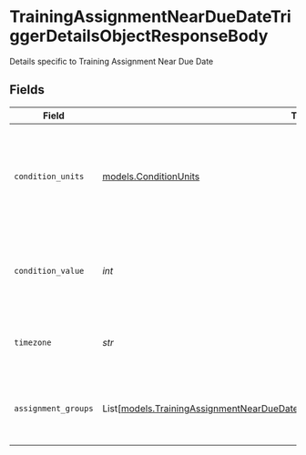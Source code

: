 # TrainingAssignmentNearDueDateTriggerDetailsObjectResponseBody

Details specific to Training Assignment Near Due Date


## Fields

| Field                                                                                                                                                                    | Type                                                                                                                                                                     | Required                                                                                                                                                                 | Description                                                                                                                                                              | Example                                                                                                                                                                  |
| ------------------------------------------------------------------------------------------------------------------------------------------------------------------------ | ------------------------------------------------------------------------------------------------------------------------------------------------------------------------ | ------------------------------------------------------------------------------------------------------------------------------------------------------------------------ | ------------------------------------------------------------------------------------------------------------------------------------------------------------------------ | ------------------------------------------------------------------------------------------------------------------------------------------------------------------------ |
| `condition_units`                                                                                                                                                        | [models.ConditionUnits](../models/conditionunits.md)                                                                                                                     | :heavy_check_mark:                                                                                                                                                       | Whether the trigger is configured in days or weeks.  Valid values: `DAYS`, `WEEKS`                                                                                       | DAYS                                                                                                                                                                     |
| `condition_value`                                                                                                                                                        | *int*                                                                                                                                                                    | :heavy_check_mark:                                                                                                                                                       | The number of days or weeks near the due date to trigger on.                                                                                                             | 1                                                                                                                                                                        |
| `timezone`                                                                                                                                                               | *str*                                                                                                                                                                    | :heavy_check_mark:                                                                                                                                                       | The timezone that the alert will be set up in.                                                                                                                           | America/Los_Angeles                                                                                                                                                      |
| `assignment_groups`                                                                                                                                                      | List[[models.TrainingAssignmentNearDueDateTriggerAssignmentGroupObjectResponseBody](../models/trainingassignmentnearduedatetriggerassignmentgroupobjectresponsebody.md)] | :heavy_minus_sign:                                                                                                                                                       | The assignment groups the trigger is configured for.                                                                                                                     |                                                                                                                                                                          |